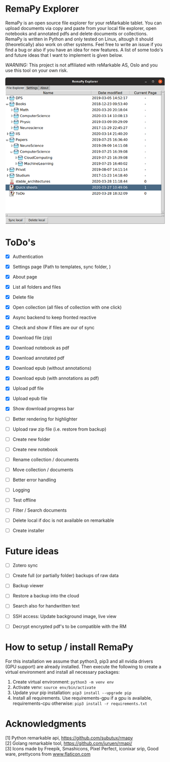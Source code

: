 # RemaPy Explorer

RemaPy is an open source file explorer for your reMarkable tablet. You can upload documents via copy and paste from your local file explorer, open notebooks and annotated pdfs and delete documents or collections. RemaPy is written in Python and only tested on Linux,
altough it should (theoretically) also work on other systems. Feel free to 
write an issue if you find a bug or also if you have an idea for new features. 
A list of some todo's and future ideas that I want to implement is given below.

*WARNING:* This project is not affiliated with reMarkable AS, Oslo and you use this tool on your own risk.

![Explorer](doc/explorer.png)

# ToDo's
 - [x] Authentication
 - [x] Settings page (Path to templates, sync folder, )
 - [x] About page
 - [x] List all folders and files
 - [x] Delete file
 - [x] Open collection (all files of collection with one click)
 - [x] Async backend to keep fronted reactive
 - [x] Check and show if files are our of sync
 - [x] Download file (zip)
 - [x] Download notebook as pdf
 - [x] Download annotated pdf
 - [x] Download epub (without annotations)
 - [x] Download epub (with annotations as pdf)
 - [x] Upload pdf file
 - [x] Upload epub file
 - [x] Show download progress bar
 - [ ] Better rendering for highlighter
 - [ ] Upload raw zip file (i.e. restore from backup)
 - [ ] Create new folder
 - [ ] Create new notebook
 - [ ] Rename collection / documents
 - [ ] Move collection / documents
 - [ ] Better error handling
 - [ ] Logging
 - [ ] Test offline
 - [ ] Filter / Search documents
 - [ ] Delete local if doc is not available on remarkable 
 - [ ] Create installer


# Future ideas
 - [ ] Zotero sync
 - [ ] Create full (or partially folder) backups of raw data
 - [ ] Backup viewer
 - [ ] Restore a backup into the cloud 
 - [ ] Search also for handwritten text
 - [ ] SSH access: Update background image, live view
 - [ ] Decrypt encrypted pdf's to be compatible with the RM


# How to setup / install RemaPy
For this installation we assume that python3, pip3 and all nvidia drivers
(GPU support) are already installed. Then execute the following
to create a virtual environment and install all necessary packages:

1. Create virtual environment: ```python3 -m venv env```
2. Activate venv: ```source env/bin/activate```
3. Update your pip installation: ```pip3 install --upgrade pip```
4. Install all requirements. Use requirements-gpu if a gpu is available, requirements-cpu otherwise: ```pip3 install -r requirements.txt```


# Acknowledgments
[1] Python remarkable api, https://github.com/subutux/rmapy <br />
[2] Golang remarkable tool, https://github.com/juruen/rmapi/ <br />
[3] Icons made by Freepik, Smashicons, Pixel Perfect, iconixar  srip, Good ware, prettycons from www.flaticon.com <br />